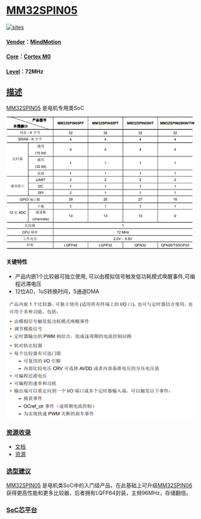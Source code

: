 ﻿# [MM32SPIN05](https://github.com/SoCXin/MM32SPIN05)

[![sites](http://182.61.61.133/link/resources/SoC.png)](http://SoC.Xin)

#### [Vendor](https://github.com/SoCXin/Vendor)：[MindMotion](http://www.mm32.com.cn/)
#### [Core](https://github.com/SoCXin/Cortex)：[Cortex M0](https://github.com/SoCXin/CM0)
#### [Level](https://github.com/SoCXin/Level)：72MHz

## [描述](https://github.com/SoCXin/MM32SPIN05/wiki)

[MM32SPIN05](https://github.com/SoCXin/MM32SPIN05) 是电机专用类SoC


[![sites](docs/MM32SPIN05.png)](https://github.com/SoCXin/MM32SPIN05)

#### 关键特性

* 产品内嵌1个比较器可独立使用, 可以由模拟信号触发低功耗模式唤醒事件,可编程迟滞电压
* 12位AD，1uS转换时间，5通道DMA

[![sites](docs/COMP.png)](https://github.com/SoCXin/MM32SPIN05)


### [资源收录](https://github.com/SoCXin/MM32SPIN05)

* [文档](docs/)
* [资源](src/)

### [选型建议](https://github.com/SoCXin)

[MM32SPIN05](https://github.com/SoCXin/MM32SPIN05) 是电机类SoC中的入门级产品，在此基础上可升级[MM32SPIN06](https://github.com/SoCXin/MM32SPIN06)获得更高性能和更多比较器，后者拥有LQFP64封装，主频96MHz，存储翻倍。

###  [SoC芯平台](http://www.SoC.Xin)
